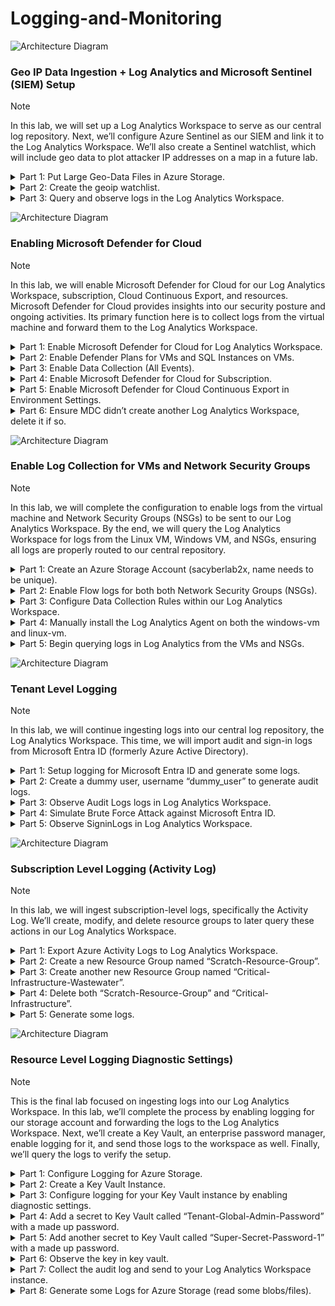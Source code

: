 # Logging-and-Monitoring

![Architecture Diagram](https://imgur.com/Qa1MyLI.png)
### Geo IP Data Ingestion + Log Analytics and Microsoft Sentinel (SIEM) Setup
> [!NOTE]
> In this lab, we will set up a Log Analytics Workspace to serve as our central log repository. Next, we’ll configure Azure Sentinel as our SIEM and link it to the Log Analytics Workspace. We’ll also create a Sentinel watchlist, which will include geo data to plot attacker IP addresses on a map in a future lab.




<details>
<summary>Part 1: Put Large Geo-Data Files in Azure Storage.</summary>

1. Create a Log Analytics Workspace (our log aggregator) named: LAW-Cyber-Lab-0x.<br>
    a. Search “Log Analytics workspaces” → select create log analytics workspace.
    ![Azure image](https://imgur.com/ZG2ErXM.png)
    b. Put it in the EG-Cyber-Lab Resource Group & name it LAW-Cyber-Lab-0x & keep the region the same (East US 2) → select “review + create”.
    ![Azure image](https://imgur.com/kF38dVg.png)
2. Setup Sentinel and connect it to our Log Analytics Workspace.<br>
    a. Search for “sentinel” → select create Microsoft Sentinel.
    ![Azure image](https://imgur.com/TaAjWMt.png)
    b. Select LAW-Cyber-Lab-01 → select add.
    ![Azure image](https://imgur.com/6grwBGN.png)
</details>

<details>
<summary>Part 2: Create the geoip watchlist.</summary>

1. Download this [geoip-summarized.csv file](https://github.com/joshmadakor1/Cyber-Course-v2/blob/main/Sentinel-Maps(JSON)/geoip-summarized.csv) onto your PC.<br>
    a. Go to watchlist in the workspace of ‘LAW-Cyber-Lab-0x’ & click ‘+ new’ to create a new Watchlist.<br>
    ![Azure image](https://imgur.com/JLZ02ar.png)
    b. Name/Alias should be: geoip → select next.<br>
    ![Azure image](https://imgur.com/fTLAKVZ.png)
    c. Source type: Local File, then click ‘browse for files’ & select what we downloaded earlier.<br>
    ![Azure image](https://imgur.com/q5ecjpK.png)
    ![Azure image](https://imgur.com/j5nywDg.png)
    d. The File Preview should show up → SearchKey should be Network → select ‘review + create’.<br>
    ![Azure image](https://imgur.com/RMt8skB.png)
    e. Go back to watchlist to see the one we just created.<br>
    ![Azure image](https://imgur.com/EzAvOh5.png)
    f. Allow time for these files to “upload”/load from your storage account into Sentinel/Log Analytics Workspace. There are about 27k /55k rows/records.<br>
</details>

<details>
<summary>Part 3: Query and observe logs in the Log Analytics Workspace.</summary>

1. Go to Log Analytics Workspace → select ‘LAW-Cyber-Lab-0x’.<br>
![Azure image](https://imgur.com/9dkslq8.png)
2. Click on logs and paste the query ‘_GetWatchlist("geoip")’ → select Run.<br>
![Azure image](https://imgur.com/8IDPIDY.png)
3. Typing ‘| count’ will return the total number of records there are.<br>
![Azure image](https://imgur.com/BRDoI8l.png)
</details>



![Architecture Diagram](https://imgur.com/Qa1MyLI.png)
### Enabling Microsoft Defender for Cloud
> [!NOTE]
> In this lab, we will enable Microsoft Defender for Cloud for our Log Analytics Workspace, subscription, Cloud Continuous Export, and resources. Microsoft Defender for Cloud provides insights into our security posture and ongoing activities. Its primary function here is to collect logs from the virtual machine and forward them to the Log Analytics Workspace.



<details>
<summary>Part 1: Enable Microsoft Defender for Cloud for Log Analytics Workspace.</summary>

1. Enable Defender Plans for VMs and SQL Instances on VMs.<br>
Search Microsoft Defender and click on ‘Environment settings → select the toggle & click on the three dots to edit settings for ‘LAW-Cyber-Lab-0x’.
![Azure image](https://imgur.com/IBYBBLy.png)

</details>

<details>
<summary>Part 2: Enable Defender Plans for VMs and SQL Instances on VMs.</summary>

1. Turn ‘Servers’ & ‘SQL servers on machines’ ON → select ‘save’.<br>
![Azure image](https://imgur.com/Vv21I7L.png)
</details>

<details>
<summary>Part 3: Enable Data Collection (All Events).</summary>

1. Select ‘Data Collection’ & ‘All Events’ → select ‘save’.<br>
![Azure image](https://imgur.com/aZJLqCZ.png)
2. Go back to Microsoft Defender, refresh & you will see it now has 2 plans.<br>
![Azure image](https://imgur.com/zdtQQ53.png)
</details>

<details>
<summary>Part 4: Enable Microsoft Defender for Cloud for Subscription.</summary>

1. Search Microsoft Defender and click on ‘Environment settings’ → click down on the toggle & click on the three dots to edit settings for ‘Azure subscription 1’.
![Azure image](https://imgur.com/c89rJYA.png)
2. Turn status ON for Servers, Databases, Storage, & Key Vault.<br>
![Azure image](https://imgur.com/6nr1oQS.png)
3. Got to settings under Servers.<br>
![Azure image](https://imgur.com/YALcrZ7.png)
4. Select Edit configuration.<br>
![Azure image](https://imgur.com/2iruTO7.png)
5. Change workspace to custom → select ‘LAW-Cyber-Lab-0x’, Apply → select continue & save.<br>
![Azure image](https://imgur.com/t9oOVnM.png)
![Azure image](https://imgur.com/gxpthlW.png)
</details>

<details>
<summary>Part 5: Enable Microsoft Defender for Cloud Continuous Export in Environment Settings.</summary>

1. Go to ‘Continuous export’ → select ‘Log Analytics workspace’ → select all the Exported data types.<br>
![Azure image](https://imgur.com/1FK2HIB.png)
3. Select RG-Cyber-Lab for the resource group & ‘LAW-Cyber-Lab-0x’ for the workspace → select save.<br>
![Azure image](https://imgur.com/IzuL9wD.png)
</details>

<details>
<summary>Part 6: Ensure MDC didn’t create another Log Analytics Workspace, delete it if so.</summary>

1. Go to Log Analytics workspaces and delete the Default workspace that was created.<br>
![Azure image](https://imgur.com/afkAlBI.png)
![Azure image](https://imgur.com/fS4CfSq.png)
</details>


![Architecture Diagram](https://imgur.com/Qa1MyLI.png)
### Enable Log Collection for VMs and Network Security Groups
> [!NOTE]
> In this lab, we will complete the configuration to enable logs from the virtual machine and Network Security Groups (NSGs) to be sent to our Log Analytics Workspace. By the end, we will query the Log Analytics Workspace for logs from the Linux VM, Windows VM, and NSGs, ensuring all logs are properly routed to our central repository.



<details>
<summary>Part 1: Create an Azure Storage Account (sacyberlab2x, name needs to be unique).</summary>

1. Search for Storage account and create a new one.<br>
![Azure image](https://imgur.com/ziv3uAd.png)
2. Put it in our RG-Cyber-Lab group → Name it sacyberlab2x → Keep it in the same region as our vms (East US 2) → Keep everything else the same → Review and Create it.<br>
![Azure image](https://imgur.com/nyhuo9z.png)
</details>

<details>
<summary>Part 2: Enable Flow logs for both both Network Security Groups (NSGs).</summary>

1. Search NSG and click the windows-vm-nsg → select NSG flow logs → select Create a NSG Flow Log.<br>
![Azure image](https://imgur.com/CfqPOoj.png)
2. Click Select target resource and select Network Security Group → select both the windows and linux vm → confirm selection.<br>
![Azure image](https://imgur.com/ul17vSq.png)
![Azure image](https://imgur.com/bdw9PLk.png)
3. Storage account should be sacyberlab2x and retention days 0 → select Next: Analytics.<br>
![Azure image](https://imgur.com/g6AHkEB.png)
4. Select Version 2 → enable traffic analytics → set to every 10 minutes → make sure the Log analytics workspace is correct → review+create.<br>
![Azure image](https://imgur.com/uNlzhni.png)
</details>

<details>
<summary>Part 3: Configure Data Collection Rules within our Log Analytics Workspace.</summary>

1. Configure Linux Data Sources (auth only).<br>
   a. Search for Log Analytics Workspace → select LAW-Cyber-Lab-0x → select Agents and Data Collection Rules → Create.<br>
   ![Azure image](https://imgur.com/WtagJYM.png)
   ![Azure image](https://imgur.com/vBNu72t.png)
   b. Name the Rule: dcr-all-vms (data collection rule) → make sure the region is East US 2 (the same as the vms) → select all for platform type → select        Next: Resources.<br>
   ![Azure image](https://imgur.com/fH1Lwyu.png)
   c. Select Add resources → expand RG-Cyber-Lab resource group → select both vms → select apply → Next: Collect and deliver.<br>
   ![Azure image](https://imgur.com/OiNzxBB.png)
   ![Azure image](https://imgur.com/50RLI6C.png)
   d. Select Add data source → select Linux Syslog as data source type → select LOG_AUTH → leave the minimum log level at LOG_DEBUG → select none for the        rest of the facilities → select Next: Destination → select Add destination → select Destination Type as Azure Monitor Logs and Destination Details as your    Logs Analytics Workspace → Select Add data source.<br>
   ![Azure image](https://imgur.com/oN0ZfYV.png)
   ![Azure image](https://imgur.com/fqiQDLM.png)
3. Configure Windows Data Sources (Application (information only), Security (All)).<br>
   a. We will add another data source for the windows event logs → select the Information log for Application → select Audit success & Audit failure for         Security → select Next: Destination → select Destination Type as Azure Monitor Logs and Destination Details as your Logs Analytics Workspace → Select Add     data source.<br>
   ![Azure image](https://imgur.com/tub722G.png)
   ![Azure image](https://imgur.com/TklDdb1.png)
   b. Review + create the data collection rules.<br>
   ![Azure image](https://imgur.com/OEUAO97.png)
5. Configure Special Windows Event Data Collection (Defender and Windows Firewall).<br>
   a. Go back to see that the data collection rules were created → select it → go to Data sources → select Windows Event Logs → Change Basic to Custom → copy    this XPath query: Microsoft-Windows-Windows Defender/Operational!*[System[(EventID=1116 or EventID=1117)]] → paste and add it → copy this XPath query:        Microsoft-Windows-Windows Firewall With Advanced Security/Firewall!*[System[(EventID=2003)]] → paste, add it and select Save.
   ![Azure image](https://imgur.com/YuKhr21.png)
   ![Azure image](https://imgur.com/Nx3awQU.png)
   ![Azure image](https://imgur.com/aBCBOYB.png)
   ![Azure image](https://imgur.com/tyLAKYA.png)
   b. Check that both XPath queries have been added.<br>
   ![Azure image](https://imgur.com/stCdnBf.png)
</details>



<details>
<summary>Part 4: Manually install the Log Analytics Agent on both the windows-vm and linux-vm.</summary>

1. Install the Windows Agent on the windows-vm.<br>
   a. Go to our Log Analytics Workspace and select it → select Agents → expand Log Analytics Agent instructions → Copy the Workspace ID and the Primary key.<br>
   ![Azure image](https://imgur.com/Pa4XBpG.png)
   b. RDT into the window vm → open the notepad and paste the Workspace ID and Primary key.<br>
   ![Azure image](https://imgur.com/rdUTgk3.png)
   ![Azure image](https://imgur.com/h2eP8w2.png)<br>
   c. Go back to Log Analytics Agent → copy the download Windows Agent (64 bit) link → open Edge in the windows vm → paste the download link in the search          bar and press enter to download.<br>
   ![Azure image](https://imgur.com/AO5vsLR.png)
   d. Open file → select next and you can see the agent was already installed, so we will add the Log Analytics Workspace through the already downloaded            agent.<br>
   ![Azure image](https://imgur.com/2fCrLF2.png)
   ![Azure image](https://imgur.com/OO3BNlX.png)
   e. Search for control panel → switch to large icons → select Microsoft Monitoring Agent → Go to Azure Log Analytics (OMS) tab → click Add → paste the         Workspace ID and the Primary key → Make sure it’s Azure Commercial → select Ok → select Apply → Status should show a green check to signify that the          connection is successful.<br>
   ![Azure image](https://imgur.com/grc8GHB.png)
   ![Azure image](https://imgur.com/Qx38xeK.png)
   ![Azure image](https://imgur.com/dCayHGV.png)
   ![Azure image](https://imgur.com/7EHAOlK.png)
   f. You should now see both windows servers are connected.<br>
   ![Azure image](https://imgur.com/xH4UqJ6.png)
3. Install the Log Analytics Agent on the linux-vm.<br>
    a. Go back to Log Analytics Agent → select Linux servers → expand Log Analytics Agent instructions → Copy the agent for Linux.<br>
    ![Azure image](https://imgur.com/HfcEJYj.png)
    b. Open the terminal and SSH into the linux vm: ssh labuser@172.206.42.40 → enter password: Cyberlab1234! → install the agent by pasting it and click         enter → you should get a status code 0 at the end.<br>
    ![Azure image](https://imgur.com/D1pnqNG.png)
    ![Azure image](https://imgur.com/ifFhtrE.png)<br>
    c. Go back to Log Analytics Agent to check and see both linux servers are connected.<br>
</details>


<details>
<summary>Part 5: Begin querying logs in Log Analytics from the VMs and NSGs.</summary>

1. Query Syslog (linux).<br>
   a. Go to Logs in your Logs Analytics Workspace → start querying the logs → type Syslog for Linux & click Run.<br>
   ![Azure image](https://imgur.com/SA32o44.png)
3. Query SecurityEvent (windows).<br>
   a. Type SecurityEvent for Windows & click Run.<br>
   ![Azure image](https://imgur.com/XPBGpgw.png)
5. Query AzureNetworkAnalytics_CL (Network Security Groups/NSGs).<br>
   a. Type AzureNetworkAnalytics_CL for the NSG logs & click Run.<br>
   ![Azure image](https://imgur.com/DOm0oiT.png)
</details>


![Architecture Diagram](https://imgur.com/Qa1MyLI.png)
### Tenant Level Logging
> [!NOTE]
> In this lab, we will continue ingesting logs into our central log repository, the Log Analytics Workspace. This time, we will import audit and sign-in logs from Microsoft Entra ID (formerly Azure Active Directory).



<details>
<summary>Part 1: Setup logging for Microsoft Entra ID and generate some logs.</summary>

1. Create Diagnostic Settings to ingest Azure AD Logs.<br>
    a. Go to Microsoft Entra ID → select Diagnostic setting → select Add diagnostic setting.<br>
    ![Azure image](https://imgur.com/nd6L8bz.png)
2. Name it ds-audit-signin → select AuditLogs and SigninLogs → Select Send to Log Analytics Workspace and Select the workspace → select Save.<br>
![Azure image](https://imgur.com/XhmXPJC.png)
3. Go back to the diagnostic setting to see the one we created.<br>
![Azure image](https://imgur.com/UyOB5q2.png)
4. Check Log Analytics Workspace to see that the tables have been created: “AuditLogs” “SigninLogs”.<br>
    a. Go to Log Analytics Workspace → select Tables → type audit & signin to see if they were created → we can still attempt to query it even if they don’t show up.<br>
    ![Azure image](https://imgur.com/7uhhbTk.png)
    ![Azure image](https://imgur.com/b7SfcI1.png)
</details>


<details>
<summary>Part 2: Create a dummy user, username “dummy_user” to generate audit logs.</summary>

1. Go to Microsoft Entra ID → select Users → select New User and Create new user → name it dummy_user → copy temp. password → select Review + create →        copy the user principal name → select Create.<br>
![Azure image](https://imgur.com/S2Wg3sH.png)
![Azure image](https://imgur.com/OXmCwOR.png)
![Azure image](https://imgur.com/TtFrEOI.png)
2. Refresh and you can see that the user has been created.<br>
![Azure image](https://imgur.com/NhS9n8w.png)
3. Login once with the dummy_user credentials to generate signin logs (incognito window).<br>
    a. Open a private tab and login using the dummy_user credentials and update password to Cyberlab123!.<br>
    ![Azure image](https://imgur.com/VTP9kwf.png)
    ![Azure image](https://imgur.com/POjWdqE.png)
5. Assign dummy_user the Role of Global Administrator.<br>
    a. Select the dummy_user → select Assigned roles → select Add assignments → type global in search bar → select Global Administrator → select Add.<br>
   ![Azure image](https://imgur.com/UoNs2cM.png)
   b. Refresh to see assigned role.<br>
   ![Azure image](https://imgur.com/kF5kyIm.png)
7. Delete dummy_user.<br>
    a. Delete the dummy_user to generate another audit log → select Overview and delete the user.<br>
    ![Azure image](https://imgur.com/R9l5JfL.png)
</details>

<details>
<summary>Part 3: Observe Audit Logs logs in Log Analytics Workspace.</summary>

1. Go to Log Analytics Workspace → select Logs → change time to local time → query AuditLogs.<br>
![Azure image](https://imgur.com/vXUslDr.png)
![Azure image](https://imgur.com/7i1DRsb.png)
</details>

<details>
    
<summary>Part 4: Simulate Brute Force Attack against Microsoft Entra ID.</summary>

1. Create the “attacker” user if does not exist already.<br>
    a. Go to Microsoft Entra ID → select Users → select New User and Create new user → name it attacker → copy temp. password → select Review + create → copy 
    the user principal name → select Create.<br>
    ![Azure image](https://imgur.com/mQPcPSb.png)
    ![Azure image](https://imgur.com/jXa2Xyf.png)
    ![Azure image](https://imgur.com/jXa2Xyf.png)
    ![Azure image](https://imgur.com/XOV7y7k.png)<br>
    b. refresh and you can see that the user has been created.<br>
    ![Azure image](https://imgur.com/eW6BUfs.png)
3. Produce 10-11 failed Logins with the portal.<br>
    a. Open a private tab, and login using the attacker user credentials and update password to Cyberlab123! → we will login correctly once, and then do a        failed login.<br>
    ![Azure image](https://imgur.com/Bv2HLXk.png)
    ![Azure image](https://imgur.com/QUcCFO7.png)<br>
    b. Once logged in, close and reopen the private browser and attempt to sign in with a wrong password 10 times → then login with the correct password →        close the private browser.<br>
    ![Azure image](https://imgur.com/4rOpKtA.png)
</details>

<details>
<summary>Part 5: Observe SigninLogs in Log Analytics Workspace.</summary>

1. Go to Log Analytics Workspace → select Logs → change time to local time → query SigninLogs.
![Azure image](https://imgur.com/5Dzu9lG.png)
![Azure image](https://imgur.com/ZEdsEO2.png)
</details>



![Architecture Diagram](https://imgur.com/Qa1MyLI.png)
### Subscription Level Logging (Activity Log)
> [!NOTE]
> In this lab, we will ingest subscription-level logs, specifically the Activity Log. We’ll create, modify, and delete resource groups to later query these actions in our Log Analytics Workspace.



<details>
<summary>Part 1: Export Azure Activity Logs to Log Analytics Workspace.</summary>

1. Go to Monitor → select Activity log → select Export Activity Logs → select Add diagnostic setting → name it ds-azure-activity → select all the Logs → select Send to Log Analytics Workspace → select LAW-Cyber-Lab-0x → select Save.<br>
![Azure image](https://imgur.com/JXgJhru.png)
![Azure image](https://imgur.com/QNTtPKS.png)
![Azure image](https://imgur.com/rY7wtHJ.png)
3. Go back to diagnostic setting to see what we created.<br>
![Azure image](https://imgur.com/p1TBbkt.png)
</details>

<details>
<summary>Part 2: Create a new Resource Group named “Scratch-Resource-Group”.</summary>

1. Go to Resource groups → select Create → name it Scratch-Resource-Group → put it in the same region as the other groups, US East US 2 → select Review + create → select Create.<br>
![Azure image](https://imgur.com/InQ3Eso.png)
![Azure image](https://imgur.com/Cp3P3jn.png)
![Azure image](https://imgur.com/qCvnA8T.png)
</details>

<details>
<summary>Part 3: Create another new Resource Group named “Critical-Infrastructure-Wastewater”.</summary>

1. Go to Resource groups → select Create → name it Critical-Infrastructure-Wastewater → put it in the same region as the other groups, US East US 2 → select Review + create → select Create.<br>
![Azure image](https://imgur.com/InQ3Eso.png)
![Azure image](https://imgur.com/h1oICre.png)
![Azure image](https://imgur.com/kNBAGIv.png)
</details>

<details>
<summary>Part 4: Delete both “Scratch-Resource-Group” and “Critical-Infrastructure”.</summary>
(DO NOT ACCIDENTALLY DELETE YOUR LAB RESOURCE GROUP)

1. Go to Resource groups → select Scratch-Resource-Group → select Delete resource group → copy resource group name → paste it to confirm deletion → select Delete.<br>
![Azure image](https://imgur.com/pRw7cye.png)
2. Go to Resource groups → select Critical-Infrastructure → select Delete resource group → copy resource group name → paste it to confirm deletion → select Delete.<br>
![Azure image](https://imgur.com/7vXTafA.png)
</details>

<details>
<summary>Part 5: Generate some logs.</summary>

1. Go to Log Analytics Workspace → select Logs → query AzureActivity to see if some logs are coming in.<br>
![Azure image](https://imgur.com/SoBpzKK.png)
2. Query for the deletion of the Critical Resource Groups.<br>
![Azure image](https://imgur.com/c2Mg0Tk.png)
3. Query for deletion activities within a certain timespan.<br>
![Azure image](https://imgur.com/CnP2AJA.png)
</details>



![Architecture Diagram](https://imgur.com/Qa1MyLI.png)
### Resource Level Logging Diagnostic Settings)
> [!NOTE]
> This is the final lab focused on ingesting logs into our Log Analytics Workspace. In this lab, we’ll complete the process by enabling logging for our storage account and forwarding the logs to the Log Analytics Workspace. Next, we’ll create a Key Vault, an enterprise password manager, enable logging for it, and send those logs to the workspace as well. Finally, we’ll query the logs to verify the setup.



<details>
<summary>Part 1: Configure Logging for Azure Storage.</summary>

1. Configure logging for your storage account by enabling diagnostic settings for blob storage.<br>
    a. Go to Storage account and select sacyberlab2x → select Diagnostic settings → select disabled for the blob storage account → select Add diagnostic          setting.<br>
    ![Azure image](https://imgur.com/DMyogKO.png)
    ![Azure image](https://imgur.com/FwW1O0u.png)
    b. Name it ds-storage-account → select audit → select Send to Log Analytics Workspace → select LAW-Cyber-Lab-0x → select Save.<br>
    ![Azure image](https://imgur.com/vJGlbOs.png)
3. Go back to diagnostic setting to see what we created.<br>
![Azure image](https://imgur.com/Zkv1ste.png)
</details>

<details>
<summary>Part 2: Create a Key Vault Instance.</summary>

</details>

<details>
<summary>Part 3: Configure logging for your Key Vault instance by enabling diagnostic settings.</summary>

</details>

<details>
<summary>Part 4: Add a secret to Key Vault called “Tenant-Global-Admin-Password” with a made up password.</summary>

</details>

<details>
<summary>Part 5: Add another secret to Key Vault called “Super-Secret-Password-1” with a made up password.</summary>

</details>

<details>
<summary>Part 6: Observe the key in key vault.</summary>

</details>

<details>
<summary>Part 7: Collect the audit log and send to your Log Analytics Workspace instance.</summary>

</details>

<details>
<summary>Part 8: Generate some Logs for Azure Storage (read some blobs/files).</summary>

</details>
